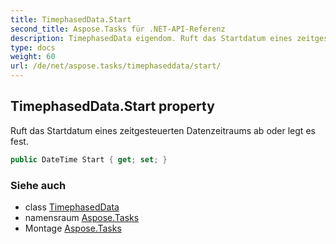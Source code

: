 ```yaml
---
title: TimephasedData.Start
second_title: Aspose.Tasks für .NET-API-Referenz
description: TimephasedData eigendom. Ruft das Startdatum eines zeitgesteuerten Datenzeitraums ab oder legt es fest.
type: docs
weight: 60
url: /de/net/aspose.tasks/timephaseddata/start/
---
```

## TimephasedData.Start property

Ruft das Startdatum eines zeitgesteuerten Datenzeitraums ab oder legt es fest.

```csharp
public DateTime Start { get; set; }
```

### Siehe auch

* class [TimephasedData](../)
* namensraum [Aspose.Tasks](../../timephaseddata/)
* Montage [Aspose.Tasks](../../../)



